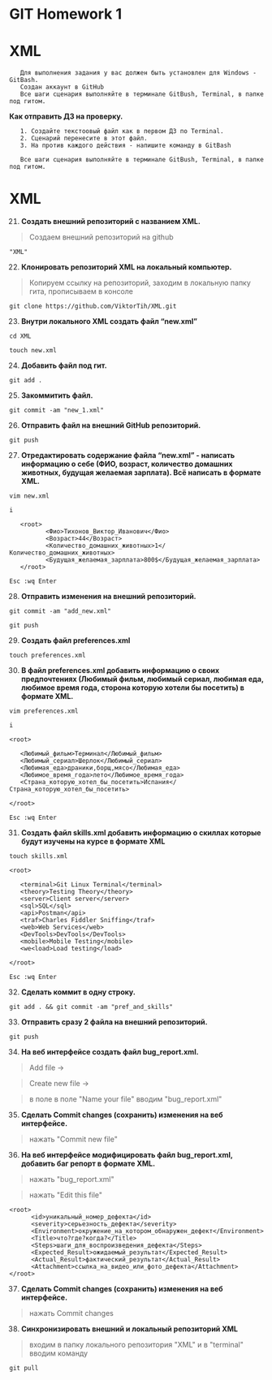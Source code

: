 # GIT Homework 1
# XML

       Для выполнения задания у вас должен быть установлен для Windows - GitBash.
       Создан аккаунт в GitHub
       Все шаги сценария выполняйте в терминале GitBush, Terminal, в папке под гитом.

**Как отправить ДЗ на проверку.**
    
    
       1. Создайте текстоовый файл как в первом ДЗ по Terminal.
       2. Сценарий перенесите в этот файл.
       3. На против каждого действия - напишите команду в GitBash

       Все шаги сценария выполняйте в терминале GitBush, Terminal, в папке под гитом.


# XML
 21. **Создать внешний репозиторий c названием XML.**

> Создаем внешний репозиторий на github

 `"XML"`

 22. **Клонировать репозиторий XML на локальный компьютер.**
 
>Копируем ссылку на репозиторий, заходим в локальную папку гита, прописываем в консоле

 `git clone https://github.com/ViktorTih/XML.git`

 23. **Внутри локального XML создать файл “new.xml”** 
 
 `cd XML`

 `touch new.xml`

 24. **Добавить файл под гит.**

 `git add .`

 25. **Закоммитить файл.**
 
 `git commit -am "new_1.xml"`

 26. **Отправить файл на внешний GitHub репозиторий.**
 
 `git push`

 27. **Отредактировать содержание файла “new.xml” - написать информацию о себе (ФИО, возраст, количество домашних животных, будущая желаемая зарплата). Всё написать в формате XML.**
 
 
 `vim new.xml`

 `i`

       <root>
              <Фио>Тихонов_Виктор_Иванович</Фио>
              <Возраст>44</Возраст>
              <Количество_домашних_животных>1</Количество_домашних_животных>
              <Будущая_желаемая_зарплата>800$</Будущая_желаемая_зарплата>
       </root>

`Esc :wq Enter`


 28. **Отправить изменения на внешний репозиторий.**

 `git commit -am "add_new.xml"`

 `git push`

 29. **Создать файл preferences.xml**
 
 `touch preferences.xml`

 30. **В файл preferences.xml добавить информацию о своих предпочтениях (Любимый фильм, любимый сериал, любимая еда, любимое время года, сторона которую хотели бы посетить) в формате XML.**
 

  `vim preferences.xml`

  `i`

    <root>

       <Любимый_фильм>Терминал</Любимый_фильм>
       <Любимый_сериал>Шерлок</Любимый_сериал>
       <Любимая_еда>драники,борщ,мясо</Любимая_еда>
       <Любимое_время_года>лето</Любимое_время_года>
       <Страна_которую_хотел_бы_посетить>Испания</Страна_которую_хотел_бы_посетить>

    </root>

 `Esc :wq Enter`

 31. **Создать файл skills.xml добавить информацию о скиллах которые будут изучены на курсе в формате XML**
 
   `touch skills.xml`

    <root>

       <terminal>Git Linux Terminal</terminal>
       <theory>Testing Theory</theory>
       <server>Client server</server>
       <sql>SQL</sql>
       <api>Postman</api>
       <traf>Charles Fiddler Sniffing</traf>
       <web>Web Services</web>
       <DevTools>DevTools</DevTools>
       <mobile>Mobile Testing</mobile>
       <we<load>Load testing</load>

    </root>

  `Esc :wq Enter`
    
 32. **Сделать коммит в одну строку.**
 
 `git add . && git commit -am "pref_and_skills"`
  
 33. **Отправить сразу 2 файла на внешний репозиторий.**
 
 `git push`

 34. **На веб интерфейсе создать файл bug_report.xml.**

>Add file ->

>Create new file ->

>в поле в поле "Name your file" вводим "bug_report.xml"

 35. **Сделать Commit changes (сохранить) изменения на веб интерфейсе.**

>нажать "Commit new file"

 36. **На веб интерфейсе модифицировать файл bug_report.xml, добавить баг репорт в формате XML.**
  
>нажать "bug_report.xml" 

>нажать "Edit this file"

    <root>
          <id>уникальный_номер_дефекта</id>
          <severity>серьезность_дефекта</severity>
          <Environment>окружение_на_котором_обнаружен_дефект</Environment>
          <Title>что?где?когда?</Title>
          <Steps>шаги_для_воспроизведения_дефекта</Steps>
          <Expected_Result>ожидаемый_результат</Expected_Result>
          <Actual_Result>фактический_результат</Actual_Result>
          <Attachment>ссылка_на_видео_или_фото_дефекта</Attachment>
    </root>

 37. **Сделать Commit changes (сохранить) изменения на веб интерфейсе.**
 
>нажать Commit changes

 38. **Синхронизировать внешний и локальный репозиторий XML**
  
>входим в папку локального репозитория "XML"  и в "terminal" вводим команду 

`git pull` 
